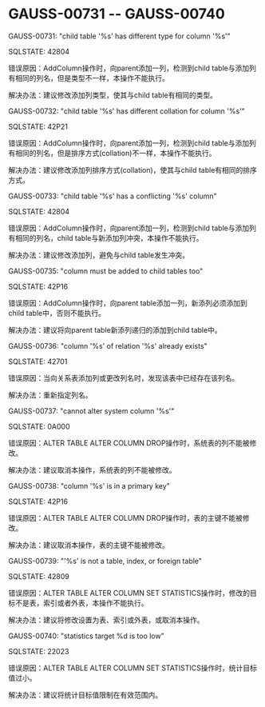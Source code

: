 # GAUSS-00731 -- GAUSS-00740

GAUSS-00731: "child table '%s' has different type for column '%s'"

SQLSTATE: 42804

错误原因：AddColumn操作时，向parent添加一列，检测到child table与添加列有相同的列名，但是类型不一样，本操作不能执行。

解决办法：建议修改添加列类型，使其与child table有相同的类型。

GAUSS-00732: "child table '%s' has different collation for column '%s'"

SQLSTATE: 42P21

错误原因：AddColumn操作时，向parent添加一列，检测到child table与添加列有相同的列名，但是排序方式\(collation\)不一样，本操作不能执行。

解决办法：建议修改添加列排序方式\(collation\)，使其与child table有相同的排序方式。

GAUSS-00733: "child table '%s' has a conflicting '%s' column"

SQLSTATE: 42804

错误原因：AddColumn操作时，向parent添加一列，检测到child table与添加列有相同的列名，child table与新添加列冲突，本操作不能执行。

解决办法：建议修改添加列，避免与child table发生冲突。

GAUSS-00735: "column must be added to child tables too"

SQLSTATE: 42P16

错误原因：AddColumn操作时，向parent table添加一列，新添列必须添加到child table中，否则不能执行。

解决办法：建议将向parent table新添列递归的添加到child table中。

GAUSS-00736: "column '%s' of relation '%s' already exists"

SQLSTATE: 42701

错误原因：当向关系表添加列或更改列名时，发现该表中已经存在该列名。

解决办法：重新指定列名。

GAUSS-00737: "cannot alter system column '%s'"

SQLSTATE: 0A000

错误原因：ALTER TABLE ALTER COLUMN DROP操作时，系统表的列不能被修改。

解决办法：建议取消本操作，系统表的列不能被修改。

GAUSS-00738: "column '%s' is in a primary key"

SQLSTATE: 42P16

错误原因：ALTER TABLE ALTER COLUMN DROP操作时，表的主键不能被修改。

解决办法：建议取消本操作，表的主键不能被修改。

GAUSS-00739: "'%s' is not a table, index, or foreign table"

SQLSTATE: 42809

错误原因：ALTER TABLE ALTER COLUMN SET STATISTICS操作时，修改的目标不是表，索引或者外表，本操作不能执行。

解决办法：建议将修改设置为表、索引或外表，或取消本操作。

GAUSS-00740: "statistics target %d is too low"

SQLSTATE: 22023

错误原因：ALTER TABLE ALTER COLUMN SET STATISTICS操作时，统计目标值过小。

解决办法：建议将统计目标值限制在有效范围内。
